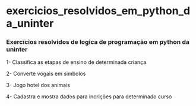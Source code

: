 <h1> exercicios_resolvidos_em_python_da_uninter </h1>
<h3>Exercícios resolvidos de logica de programação em python da uninter</h3>

<p>1- Classifica as etapas de ensino de determinada criança <br></p>
<p>2- Converte vogais em simbolos <br></p>
<p>3- Jogo hotel dos animais <br></p>
<p>4- Cadastra e mostra dados para incrições para determinado curso <br></p>
